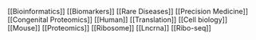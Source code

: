 [[Bioinformatics]]
[[Biomarkers]]
[[Rare Diseases]]
[[Precision Medicine]]
[[Congenital Proteomics]]
[[Human]]
[[Translation]]
[[Cell biology]]
[[Mouse]]
[[Proteomics]]
[[Ribosome]]
[[Lncrna]]
[[Ribo-seq]]

